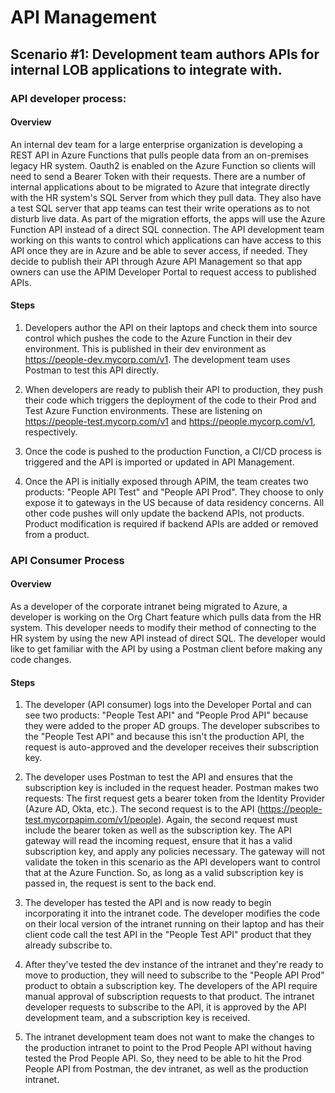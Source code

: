 # API Management


## Scenario #1: Development team authors APIs for internal LOB applications to integrate with.

### API developer process:
#### Overview
An internal dev team for a large enterprise organization is developing a REST API in Azure Functions that pulls people data from an on-premises legacy HR system. Oauth2 is enabled on the Azure Function so clients will need to send a Bearer Token with their requests. There are a number of internal applications about to be migrated to Azure that integrate directly with the HR system's SQL Server from which they pull data. They also have a test SQL server that app teams can test their write operations as to not disturb live data. As part of the migration efforts, the apps will use the Azure Function API instead of a direct SQL connection. The API development team working on this wants to control which applications can have access to this API once they are in Azure and be able to sever access, if needed. They decide to publish their API through Azure API Management so that app owners can use the APIM Developer Portal to request access to published APIs.

#### Steps
1. Developers author the API on their laptops and check them into source control which pushes the code to the Azure Function in their dev environment. This is published in their dev environment as https://people-dev.mycorp.com/v1. The development team uses Postman to test this API directly.

2. When developers are ready to publish their API to production, they push their code which triggers the deployment of the code to their Prod and Test Azure Function environments. These are listening on https://people-test.mycorp.com/v1 and https://people.mycorp.com/v1, respectively. 

3. Once the code is pushed to the production Function, a CI/CD process is triggered and the API is imported or updated in API Management. 

4. Once the API is initially exposed through APIM, the team creates two products: "People API Test" and "People API Prod". They choose to only expose it to gateways in the US because of data residency concerns. All other code pushes will only update the backend APIs, not products. Product modification is required if backend APIs are added or removed from a product. 

### API Consumer Process
#### Overview
As a developer of the corporate intranet being migrated to Azure, a developer is working on the Org Chart feature which pulls data from the HR system. This developer needs to modify their method of connecting to the HR system by using the new API instead of direct SQL. The developer would like to get familiar with the API by using a Postman client before making any code changes.

#### Steps
1. The developer (API consumer) logs into the Developer Portal and can see two products: "People Test API" and "People Prod API" because they were added to the proper AD groups. The developer subscribes to the "People Test API" and because this isn't the production API, the request is auto-approved and the developer receives their subscription key.

2. The developer uses Postman to test the API and ensures that the subscription key is included in the request header. Postman makes two requests: The first request gets a bearer token from the Identity Provider (Azure AD, Okta, etc.). The second request is to the API (https://people-test.mycorpapim.com/v1/people). Again, the second request must include the bearer token as well as the subscription key. The API gateway will read the incoming request, ensure that it has a valid subscription key, and apply any policies necessary. The gateway will not validate the token in this scenario as the API developers want to control that at the Azure Function. So, as long as a valid subscription key is passed in, the request is sent to the back end.

3. The developer has tested the API and is now ready to begin incorporating it into the intranet code. The developer modifies the code on their local version of the intranet running on their laptop and has their client code call the test API in the "People Test API" product that they already subscribe to. 

4. After they've tested the dev instance of the intranet and they're ready to move to production, they will need to subscribe to the "People API Prod" product to obtain a subscription key. The developers of the API require manual approval of subscription requests to that product. The intranet developer requests to subscribe to the API, it is approved by the API development team, and a subscription key is received.

5. The intranet development team does not want to make the changes to the production intranet to point to the Prod People API without having tested the Prod People API. So, they need to be able to hit the Prod People API from Postman, the dev intranet, as well as the production intranet.
